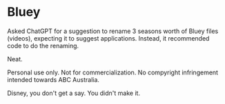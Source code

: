 # Bluey
Asked ChatGPT for a suggestion to rename 3 seasons worth of Bluey files (videos), expecting it to suggest applications. Instead, it recommended code to do the renaming.

Neat.

Personal use only. Not for commercialization. No compyright infringement intended towards ABC Australia.

Disney, you don't get a say. You didn't make it.
